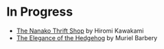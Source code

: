 # In Progress

* [The Nanako Thrift Shop](https://www.goodreads.com/book/show/32919876-the-nakano-thrift-shop) by Hiromi Kawakami
* [The Elegance of the Hedgehog](https://www.goodreads.com/book/show/2967752-the-elegance-of-the-hedgehog) by Muriel Barbery

